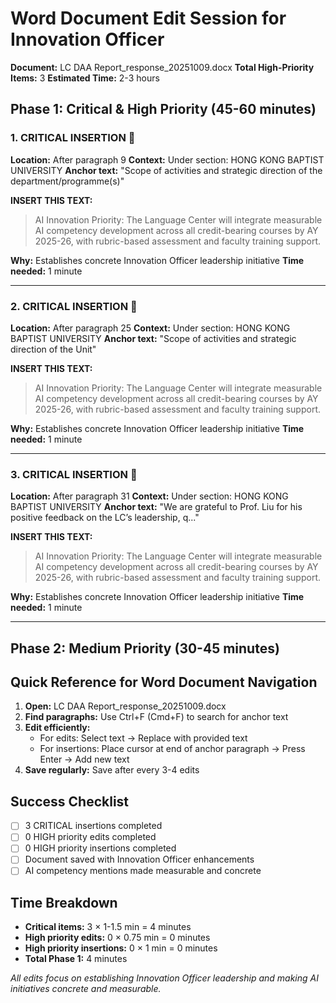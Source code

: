 # Word Document Edit Session for Innovation Officer
**Document:** LC DAA Report_response_20251009.docx
**Total High-Priority Items:** 3
**Estimated Time:** 2-3 hours

## Phase 1: Critical & High Priority (45-60 minutes)

### 1. CRITICAL INSERTION 🔴
**Location:** After paragraph 9
**Context:** Under section: HONG KONG BAPTIST UNIVERSITY
**Anchor text:** "Scope of activities and strategic direction of the department/programme(s)"

**INSERT THIS TEXT:**
> AI Innovation Priority: The Language Center will integrate measurable AI competency development across all credit-bearing courses by AY 2025-26, with rubric-based assessment and faculty training support.

**Why:** Establishes concrete Innovation Officer leadership initiative
**Time needed:** 1 minute

---

### 2. CRITICAL INSERTION 🔴
**Location:** After paragraph 25
**Context:** Under section: HONG KONG BAPTIST UNIVERSITY
**Anchor text:** "Scope of activities and strategic direction of the Unit"

**INSERT THIS TEXT:**
> AI Innovation Priority: The Language Center will integrate measurable AI competency development across all credit-bearing courses by AY 2025-26, with rubric-based assessment and faculty training support.

**Why:** Establishes concrete Innovation Officer leadership initiative
**Time needed:** 1 minute

---

### 3. CRITICAL INSERTION 🔴
**Location:** After paragraph 31
**Context:** Under section: HONG KONG BAPTIST UNIVERSITY
**Anchor text:** "We are grateful to Prof. Liu for his positive feedback on the LC’s leadership, q..."

**INSERT THIS TEXT:**
> AI Innovation Priority: The Language Center will integrate measurable AI competency development across all credit-bearing courses by AY 2025-26, with rubric-based assessment and faculty training support.

**Why:** Establishes concrete Innovation Officer leadership initiative
**Time needed:** 1 minute

---

## Phase 2: Medium Priority (30-45 minutes)


## Quick Reference for Word Document Navigation

1. **Open:** LC DAA Report_response_20251009.docx
2. **Find paragraphs:** Use Ctrl+F (Cmd+F) to search for anchor text
3. **Edit efficiently:** 
   - For edits: Select text → Replace with provided text
   - For insertions: Place cursor at end of anchor paragraph → Press Enter → Add new text
4. **Save regularly:** Save after every 3-4 edits

## Success Checklist
- [ ] 3 CRITICAL insertions completed
- [ ] 0 HIGH priority edits completed  
- [ ] 0 HIGH priority insertions completed
- [ ] Document saved with Innovation Officer enhancements
- [ ] AI competency mentions made measurable and concrete

## Time Breakdown
- **Critical items:** 3 × 1-1.5 min = 4 minutes
- **High priority edits:** 0 × 0.75 min = 0 minutes  
- **High priority insertions:** 0 × 1 min = 0 minutes
- **Total Phase 1:** 4 minutes

*All edits focus on establishing Innovation Officer leadership and making AI initiatives concrete and measurable.*
